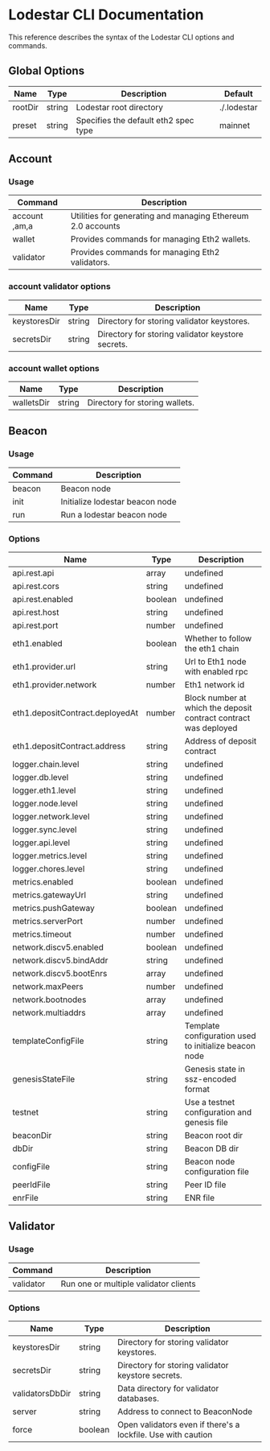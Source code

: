 
# Lodestar CLI Documentation
This reference describes the syntax of the Lodestar CLI options and commands.

## Global Options

| Name | Type | Description | Default |
| ----------- | ----------- | ----------- | ----------- |
| rootDir | string | Lodestar root directory | ./.lodestar |
| preset | string | Specifies the default eth2 spec type | mainnet |


## Account
### Usage
| Command | Description |
| - | - |
| account <command>,am,a | Utilities for generating and managing Ethereum 2.0 accounts | 
| wallet <command> | Provides commands for managing Eth2 wallets. | 
| validator <command> | Provides commands for managing Eth2 validators. | 

### account validator <command> options
| Name | Type | Description |
| ----------- | ----------- | ----------- |
| keystoresDir | string | Directory for storing validator keystores. | 
| secretsDir | string | Directory for storing validator keystore secrets. | 

### account wallet <command> options
| Name | Type | Description |
| ----------- | ----------- | ----------- |
| walletsDir | string | Directory for storing wallets. | 


## Beacon
### Usage
| Command | Description |
| - | - |
| beacon <command> | Beacon node | 
| init | Initialize lodestar beacon node | 
| run | Run a lodestar beacon node | 

### Options
| Name | Type | Description |
| ----------- | ----------- | ----------- |
| api.rest.api | array | undefined | 
| api.rest.cors | string | undefined | 
| api.rest.enabled | boolean | undefined | 
| api.rest.host | string | undefined | 
| api.rest.port | number | undefined | 
| eth1.enabled | boolean | Whether to follow the eth1 chain | 
| eth1.provider.url | string | Url to Eth1 node with enabled rpc | 
| eth1.provider.network | number | Eth1 network id | 
| eth1.depositContract.deployedAt | number | Block number at which the deposit contract contract was deployed | 
| eth1.depositContract.address | string | Address of deposit contract | 
| logger.chain.level | string | undefined | 
| logger.db.level | string | undefined | 
| logger.eth1.level | string | undefined | 
| logger.node.level | string | undefined | 
| logger.network.level | string | undefined | 
| logger.sync.level | string | undefined | 
| logger.api.level | string | undefined | 
| logger.metrics.level | string | undefined | 
| logger.chores.level | string | undefined | 
| metrics.enabled | boolean | undefined | 
| metrics.gatewayUrl | string | undefined | 
| metrics.pushGateway | boolean | undefined | 
| metrics.serverPort | number | undefined | 
| metrics.timeout | number | undefined | 
| network.discv5.enabled | boolean | undefined | 
| network.discv5.bindAddr | string | undefined | 
| network.discv5.bootEnrs | array | undefined | 
| network.maxPeers | number | undefined | 
| network.bootnodes | array | undefined | 
| network.multiaddrs | array | undefined | 
| templateConfigFile | string | Template configuration used to initialize beacon node | 
| genesisStateFile | string | Genesis state in ssz-encoded format | 
| testnet | string | Use a testnet configuration and genesis file | 
| beaconDir | string | Beacon root dir | 
| dbDir | string | Beacon DB dir | 
| configFile | string | Beacon node configuration file | 
| peerIdFile | string | Peer ID file | 
| enrFile | string | ENR file | 


## Validator
### Usage
| Command | Description |
| - | - |
| validator | Run one or multiple validator clients | 

### Options
| Name | Type | Description |
| ----------- | ----------- | ----------- |
| keystoresDir | string | Directory for storing validator keystores. | 
| secretsDir | string | Directory for storing validator keystore secrets. | 
| validatorsDbDir | string | Data directory for validator databases. | 
| server | string | Address to connect to BeaconNode | 
| force | boolean | Open validators even if there's a lockfile. Use with caution | 

